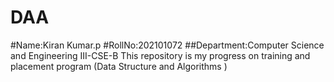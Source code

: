 # DAA
#Name:Kiran Kumar.p
#RollNo:202101072
##Department:Computer Science and Engineering
III-CSE-B
This repository is  my progress on training and placement program (Data Structure and Algorithms )  
